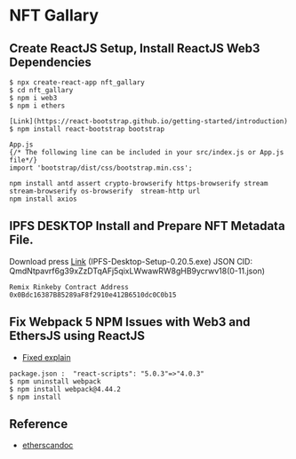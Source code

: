 # NFT Gallary

## Create ReactJS Setup, Install ReactJS Web3 Dependencies
```shell
$ npx create-react-app nft_gallary
$ cd nft_gallary
$ npm i web3
$ npm i ethers

[Link](https://react-bootstrap.github.io/getting-started/introduction)
$ npm install react-bootstrap bootstrap 

App.js
{/* The following line can be included in your src/index.js or App.js file*/}
import 'bootstrap/dist/css/bootstrap.min.css';

npm install antd assert crypto-browserify https-browserify stream stream-browserify os-browserify  stream-http url 
npm install axios
```

## IPFS DESKTOP Install and Prepare NFT Metadata File.
Download press [Link](https://github.com/ipfs/ipfs-desktop)
(IPFS-Desktop-Setup-0.20.5.exe)
JSON CID: QmdNtpavrf6g39xZzDTqAFj5qixLWwawRW8gHB9ycrwv18(0-11.json)
```
Remix Rinkeby Contract Address 0x0Bdc16387B85289aF8f2910e412B6510dc0C0b15
```

## Fix Webpack 5 NPM Issues with Web3 and EthersJS using ReactJS
- [Fixed explain](https://www.youtube.com/watch?v=IHrcFo1MX60&list=PLLkrq2VBYc1armM9BuqL3V92wR6ZL9QCq&index=9)
```
package.json :  "react-scripts": "5.0.3"=>"4.0.3"
$ npm uninstall webpack
$ npm install webpack@4.44.2
$ npm install
```

## Reference
- [etherscandoc](https://docs.etherscan.io/api-endpoints/accounts#get-a-list-of-erc721-token-transfer-events-by-address)

